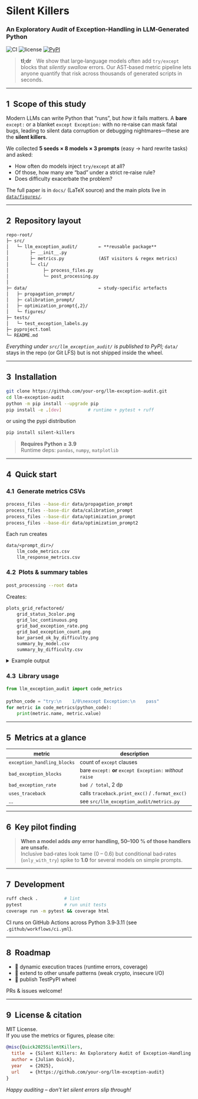 # Silent Killers  
### An Exploratory Audit of Exception‑Handling in LLM‑Generated Python
![CI](https://github.com/your‑org/llm-exception-audit/actions/workflows/ci.yml/badge.svg)
![license](https://img.shields.io/badge/license-MIT-blue)
[![PyPI](https://img.shields.io/pypi/v/silent-killers.svg)](https://pypi.org/project/silent-killers/)

> **tl;dr** We show that large‑language models often add `try/except`
> blocks that *silently swallow* errors.  Our AST‑based metric pipeline
> lets anyone quantify that risk across thousands of generated scripts
> in seconds.

---


## 1  Scope of this study

Modern LLMs can write Python that “runs”, but *how* it fails matters.
A **bare** `except:` or a blanket `except Exception:` with no
re‑raise can mask fatal bugs, leading to silent data corruption or
debugging nightmares—these are the **silent killers**.

We collected **5 seeds × 8 models × 3 prompts** (easy → hard rewrite
tasks) and asked:

* How often do models inject `try/except` at all?  
* Of those, how many are “bad” under a strict re‑raise rule?  
* Does difficulty exacerbate the problem?

The full paper is in `docs/` (LaTeX source) and the main plots live in
[`data/figures/`](data/figures).

---

## 2  Repository layout

```
repo-root/
├─ src/
│   └─ llm_exception_audit/        ← **reusable package**
│        ├─ __init__.py
│        ├─ metrics.py             (AST visitors & regex metrics)
│        └─ cli/
│             ├─ process_files.py
│             └─ post_processing.py
│
├─ data/                           ← study‑specific artefacts
│   ├─ propagation_prompt/
│   ├─ calibration_prompt/
│   ├─ optimization_prompt{,2}/
│   └─ figures/
├─ tests/
│   └─ test_exception_labels.py
├─ pyproject.toml
└─ README.md
```

*Everything under `src/llm_exception_audit/` is published to PyPI;*
`data/` stays in the repo (or Git LFS) but is not shipped inside the
wheel.

---

## 3  Installation

```bash
git clone https://github.com/your‑org/llm-exception-audit.git
cd llm-exception-audit
python -m pip install --upgrade pip
pip install -e .[dev]          # runtime + pytest + ruff
```

or using the pypi distribution

```bash
pip install silent-killers
```


> **Requires Python ≥ 3.9**  
> Runtime deps: `pandas`, `numpy`, `matplotlib`

---

## 4  Quick start

### 4.1  Generate metrics CSVs

```bash
process_files --base-dir data/propagation_prompt
process_files --base-dir data/calibration_prompt
process_files --base-dir data/optimization_prompt
process_files --base-dir data/optimization_prompt2
```

Each run creates

```
data/<prompt_dir>/
    llm_code_metrics.csv
    llm_response_metrics.csv
```

### 4.2  Plots & summary tables

```bash
post_processing --root data
```

Creates:

```
plots_grid_refactored/
    grid_status_3color.png
    grid_loc_continuous.png
    grid_bad_exception_rate.png
    grid_bad_exception_count.png
    bar_parsed_ok_by_difficulty.png
    summary_by_model.csv
    summary_by_difficulty.csv
```

<details>
<summary>Example output</summary>

| code‑status | bad‑rate heatmap |
|-------------|------------------|
| <img src="data/figures/grid_status_3color.png" width="380"> | <img src="data/figures/grid_bad_exception_rate.png" width="380"> |

</details>

### 4.3  Library usage

```python
from llm_exception_audit import code_metrics

python_code = "try:\n    1/0\nexcept Exception:\n    pass"
for metric in code_metrics(python_code):
    print(metric.name, metric.value)
```

---

## 5  Metrics at a glance

| metric | description |
|--------|-------------|
| `exception_handling_blocks` | count of `except` clauses |
| `bad_exception_blocks` | bare `except:` **or** `except Exception:` *without* `raise` |
| `bad_exception_rate` | `bad / total`, 2 dp |
| `uses_traceback` | calls `traceback.print_exc()` / `.format_exc()` |
| … | see `src/llm_exception_audit/metrics.py` |

---

## 6  Key pilot finding

> **When a model adds *any* error handling, 50–100 % of those handlers
> are unsafe.**  
> Inclusive bad‑rates look tame (0 – 0.6) but conditional bad‑rates
> (`only_with_try`) spike to **1.0** for several models on simple
> prompts.

---

## 7  Development

```bash
ruff check .          # lint
pytest                # run unit tests
coverage run -m pytest && coverage html
```

CI runs on GitHub Actions across Python 3.9‑3.11 (see `.github/workflows/ci.yml`).

---

## 8  Roadmap

* 🚧 dynamic execution traces (runtime errors, coverage)  
* 🚧 extend to other unsafe patterns (weak crypto, insecure I/O)  
* 🚧 publish TestPyPI wheel

PRs & issues welcome!

---

## 9  License & citation

MIT License.  
If you use the metrics or figures, please cite:

```bibtex
@misc{Quick2025SilentKillers,
  title  = {Silent Killers: An Exploratory Audit of Exception‑Handling in LLM‑Generated Python},
  author = {Julian Quick},
  year   = {2025},
  url    = {https://github.com/your‑org/llm-exception-audit}
}
```

*Happy auditing – don’t let silent errors slip through!*
```

